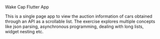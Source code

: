 Wake Cap Flutter App

This is a single page app to view the auction information of cars obtained through an API as a scrollable list. The exercise explores multiple concepts like json parsing, asynchronous programming, dealing with long lists, widget nesting etc. 
